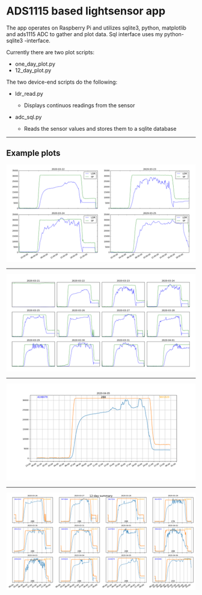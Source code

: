 # ADS1115 based lightsensor app

The app operates on Raspberry Pi and utilizes sqlite3, python, matplotlib and ads1115 ADC to gather and plot data. Sql interface uses my python-sqlite3 -interface.

Currently there are two plot scripts:

* one\_day\_plot.py
* 12\_day\_plot.py

The two device-end scripts do the following:

* ldr\_read.py
	* Displays continuos readings from the sensor

* adc\_sql.py
	* Reads the sensor values and stores them to a sqlite database

---

## Example plots

![plot](/images/figure_1.png)

---

![plot](/images/figure_2.png)

---

![plot](/images/figure_3.png)

---

![plot](/images/figure_4.png)
